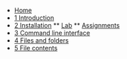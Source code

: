 <!-- docs/_sidebar.md -->

* [Home](/)
* [1 Introduction](./01_introduction/01_course.md)
* [2 Installation](./02_installation/01_course.md)
** [Lab](./02_installation/02_lab.md)
** [Assignments](./02_installation/99_assignments.md)
* [3 Command line interface](./03_commandline/01_course.md)
* [4 Files and folders](./04_filesandfolders/01_course.md)
* [5 File contents](./05_filecontents/01_course.md)